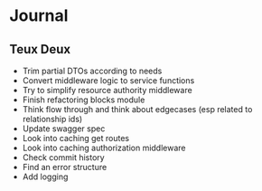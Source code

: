 # Journal

## Teux Deux

- Trim partial DTOs according to needs
- Convert middleware logic to service functions
- Try to simplify resource authority middleware
- Finish refactoring blocks module
- Think flow through and think about edgecases (esp related to relationship ids)
- Update swagger spec
- Look into caching get routes
- Look into caching authorization middleware
- Check commit history
- Find an error structure
- Add logging
